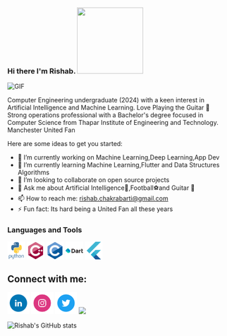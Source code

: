 ### Hi there I'm Rishab. <img src="https://sdk.bitmoji.com/render/panel/f3af4143-e643-41dd-8d37-d6b376955106-d59442dd-eb7a-41b2-9bb4-5c67b8ecc26b-v1.png?transparent=1&palette=1" width="150" height="150">
<img align="centre" alt="GIF" src="https://media.giphy.com/media/IcZhFmufozDCij3p22/source.gif" width="1000" height="640" />

 Computer Engineering undergraduate (2024) with a keen interest in Artificial Intelligence and Machine Learning.
 Love Playing the Guitar 🎸 
 Strong operations professional with a Bachelor's degree focused in Computer Science from Thapar Institute of Engineering and Technology.
 Manchester United Fan 



Here are some ideas to get you started:

- 🔭 I’m currently working on Machine Learning,Deep Learning,App Dev 
- 🌱 I’m currently learning Machine Learning,Flutter and Data Structures Algorithms
- 👯 I’m looking to collaborate on open source projects
- 💬 Ask me about Artificial Intelligence🧠,Football⚽and Guitar 🎸
- 📫 How to reach me: rishab.chakrabarti@gmail.com
- ⚡ Fun fact: Its hard being a United Fan all these years 

### Languages and Tools
<a ><img src="https://raw.githubusercontent.com/devicons/devicon/master/icons/python/python-original-wordmark.svg" alt="Python" width="40" height="40"/></a>
<a ><img src="https://raw.githubusercontent.com/devicons/devicon/master/icons/cplusplus/cplusplus-original.svg" alt="C++" width="40" height="40"/></a>
<a ><img src="https://raw.githubusercontent.com/devicons/devicon/9f4f5cdb393299a81125eb5127929ea7bfe42889/icons/c/c-original.svg" alt="C" width="40" height="40"/></a>
<a ><img src="https://raw.githubusercontent.com/devicons/devicon/9f4f5cdb393299a81125eb5127929ea7bfe42889/icons/dart/dart-original-wordmark.svg" alt="Dart" width="40" height="40"/></a>
<a ><img src="https://raw.githubusercontent.com/devicons/devicon/9f4f5cdb393299a81125eb5127929ea7bfe42889/icons/flutter/flutter-original.svg" alt="Flutter" width="40" height="40"/></a>




## Connect with me:
<a href="https://www.linkedin.com/in/rishab-chakrabarti-a009951b7/"><img src="https://github.com/aritraroy/social-icons/blob/master/linkedin-icon.png?raw=true" width="50"></a>
<a href="https://www.instagram.com/_rishab.8/"><img src="https://github.com/aritraroy/social-icons/blob/master/instagram-icon.png?raw=true" width="50"></a>
<a href="https://twitter.com/_TheSaltisHere_"><img src="https://github.com/aritraroy/social-icons/blob/master/twitter-icon.png" width="50"></a>
<a href="https://www.youtube.com/channel/UCkHDudzuPJnQtKtRB53QtEA"><img src="https://camo.githubusercontent.com/d54e97f5edde790381f7e62b217410df33e066a0dc8f692f2fc6b25fc1768b0c/68747470733a2f2f6564656e742e6769746875622e696f2f537570657254696e7949636f6e732f696d616765732f7376672f796f75747562652e737667" width="45"></a>

![Rishab's GitHub stats](https://github-readme-stats.vercel.app/api?username=TheSaltisHere&theme=synthwave&show_icons=true)


